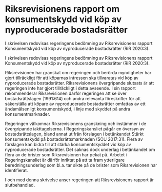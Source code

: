# Riksrevisionens rapport om konsumentskydd vid köp av nyproducerade bostadsrätter

I skrivelsen redovisas regeringens bedömning av Riksrevisionens rapport Konsumentskydd vid köp av nyproducerade bostadsrätter (RiR 2020:3).

I skrivelsen redovisas regeringens bedömning av Riksrevisionens rapport Konsumentskydd vid köp av nyproducerade bostadsrätter (RiR 2020:3).

Riksrevisionen har granskat om regeringen och berörda myndigheter har gjort tillräckligt för att köparnas intressen ska tillvaratas vid köp av
nyproducerade bostadsrätter. Riksrevisionens övergripande slutsats är att regeringen inte har gjort tillräckligt i detta avseende. I sin rapport rekommenderar Riksrevisionen därför regeringen att se över bostadsrättslagen (1991:614) och andra relevanta föreskrifter för att säkerställa att köpare av nyproducerade bostadsrätter omfattas av ett ändamålsenligt konsumentskydd, i linje med skyddet på andra konsumentmarknader.

Regeringen välkomnar Riksrevisionens granskning och instämmer i de övergripande iakttagelserna. I Regeringskansliet pågår en översyn av bostadsrättslagen, bland annat utifrån förslagen i betänkandet Stärkt konsumentskydd på bostadsrättsmarknaden (SOU 2017:31). Flera av förslagen kan bidra till att stärka konsumentskyddet vid köp av nyproducerade bostadsrätter. Det saknas dock underlag i betänkandet om flera av de brister som Riksrevisionen har pekat på. Arbetet i Regeringskansliet är därför inriktat på att ta fram ytterligare beredningsunderlag som bl.a. tar sikte på de brister som Riksrevisionen har identifierat.

I och med denna skrivelse anser regeringen att Riksrevisionens rapport är slutbehandlad.

